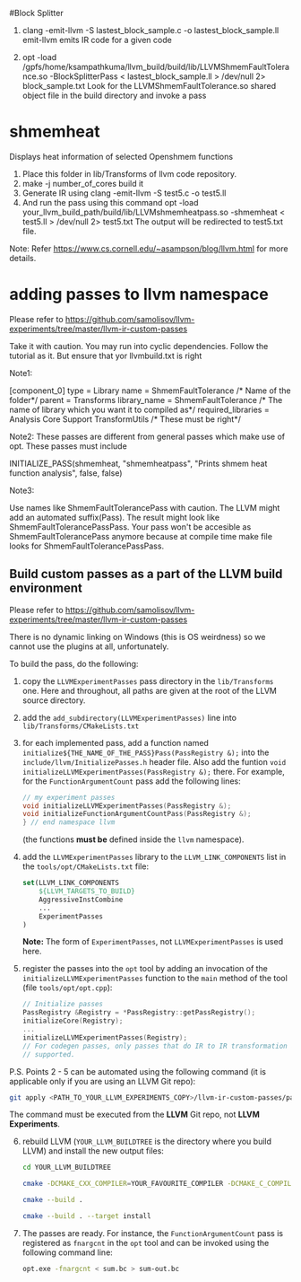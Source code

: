 #Block Splitter

1.  clang -emit-llvm -S lastest_block_sample.c -o lastest_block_sample.ll
	emit-llvm emits IR code for a given code 

2.  opt -load /gpfs/home/ksampathkuma/llvm_build/build/lib/LLVMShmemFaultTolerance.so -BlockSplitterPass < lastest_block_sample.ll  > /dev/null 2> block_sample.txt
	Look for the LLVMShmemFaultTolerance.so shared object file in the build directory and invoke a pass


# shmemheat
Displays heat information of selected Openshmem functions

1. Place this folder in lib/Transforms of llvm code repository.
2. make -j number_of_cores build it
3. Generate IR using 
    clang -emit-llvm -S test5.c -o test5.ll
4. And run the pass using this command
  opt -load your_llvm_build_path/build/lib/LLVMshmemheatpass.so -shmemheat < test5.ll  > /dev/null 2> test5.txt
  The output will be redirected to test5.txt file.
 
 
Note: Refer https://www.cs.cornell.edu/~asampson/blog/llvm.html for more details.

# adding passes to llvm namespace

Please refer to https://github.com/samolisov/llvm-experiments/tree/master/llvm-ir-custom-passes

Take it with caution. You may run into cyclic dependencies.
Follow the tutorial as it. But ensure that yor llvmbuild.txt is right

Note1:

[component_0]
type = Library
name = ShmemFaultTolerance   /*  Name of the folder*/
parent = Transforms
library_name = ShmemFaultTolerance  /* The name of library which you want it to compiled as*/
required_libraries = Analysis Core Support TransformUtils  /*  These must be right*/


Note2:
These passes are different from general passes which make use of opt. These passes must include

INITIALIZE_PASS(shmemheat, "shmemheatpass",
	"Prints shmem heat function  analysis", false, false)


Note3: 

Use names like ShmemFaultTolerancePass with caution. The LLVM might add an automated suffix(Pass). The result might look like ShmemFaultTolerancePassPass. Your pass won't be accesible as ShmemFaultTolerancePass anymore because at compile time make file looks for ShmemFaultTolerancePassPass.




## Build custom passes as a part of the LLVM build environment

Please refer to https://github.com/samolisov/llvm-experiments/tree/master/llvm-ir-custom-passes

There is no dynamic linking on Windows (this is OS weirdness) so we cannot use the plugins at all, unfortunately.

To build the pass, do the following:

 1. copy the `LLVMExperimentPasses` pass directory in the `lib/Transforms` one. Here and throughout, all paths are given at the
    root of the LLVM source directory.

 2. add the `add_subdirectory(LLVMExperimentPasses)` line into `lib/Transforms/CMakeLists.txt`

 3. for each implemented pass, add a function named `initialize${THE_NAME_OF_THE_PASS}Pass(PassRegistry &);` into the `include/llvm/InitializePasses.h`
    header file. Also add the funtion `void initializeLLVMExperimentPasses(PassRegistry &);` there. For example, for the `FunctionArgumentCount` pass
    add the following lines:

    ```cpp
    // my experiment passes
    void initializeLLVMExperimentPasses(PassRegistry &);
    void initializeFunctionArgumentCountPass(PassRegistry &);
    } // end namespace llvm

    ```

    (the functions **must be** defined inside the `llvm` namespace).

 4. add the `LLVMExperimentPasses` library to the `LLVM_LINK_COMPONENTS` list in the `tools/opt/CMakeLists.txt` file:

    ```cmake
    set(LLVM_LINK_COMPONENTS
        ${LLVM_TARGETS_TO_BUILD}
        AggressiveInstCombine
        ...
        ExperimentPasses
    )

    ```

    **Note:** The form of `ExperimentPasses`, not `LLVMExperimentPasses` is used here.

 5. register the passes into the `opt` tool by adding an invocation of the `initializeLLVMExperimentPasses` function to the `main` method
    of the tool (file `tools/opt/opt.cpp`):

    ```cpp
    // Initialize passes
    PassRegistry &Registry = *PassRegistry::getPassRegistry();
    initializeCore(Registry);
    ...
    initializeLLVMExperimentPasses(Registry);
    // For codegen passes, only passes that do IR to IR transformation are
    // supported.
    ```

 P.S. Points 2 - 5 can be automated using the following command (it is applicable only if you are using an LLVM Git repo):

 ```bash
 git apply <PATH_TO_YOUR_LLVM_EXPERIMENTS_COPY>/llvm-ir-custom-passes/patches/register-experiment-passes.patch
 ```

 The command must be executed from the **LLVM** Git repo, not **LLVM Experiments**.

 6. rebuild LLVM (`YOUR_LLVM_BUILDTREE` is the directory where you build LLVM) and install the new output files:

    ```bash
    cd YOUR_LLVM_BUILDTREE

    cmake -DCMAKE_CXX_COMPILER=YOUR_FAVOURITE_COMPILER -DCMAKE_C_COMPILER=YOUR_FAVOURITE_COMPILER -DCMAKE_LINKER=YOUR_FAVOURITE_LINKER .. -G"Ninja"

    cmake --build .

    cmake --build . --target install
    ```

  7. The passes are ready. For instance, the `FunctionArgumentCount` pass is registered as `fnargcnt` in the `opt` tool and can be invoked
     using the following command line:

     ```bash
     opt.exe -fnargcnt < sum.bc > sum-out.bc
     ```

